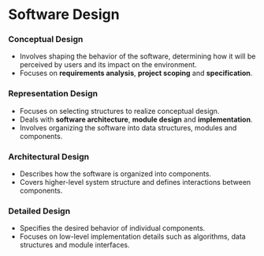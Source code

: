 # Software Design
### Conceptual Design
- Involves shaping the behavior of the software, determining how it will be perceived by users and its impact on the environment. 
- Focuses on **requirements analysis**, **project scoping** and **specification**. 
### Representation Design
- Focuses on selecting structures to realize conceptual design.
- Deals with **software architecture**, **module design** and **implementation**.
- Involves organizing the software into data structures, modules and components. 
### Architectural Design 
- Describes how the software is organized into components.
- Covers higher-level system structure and defines interactions between components. 
### Detailed Design 
- Specifies the desired behavior of individual components. 
- Focuses on low-level implementation details such as algorithms, data structures and module interfaces. 
